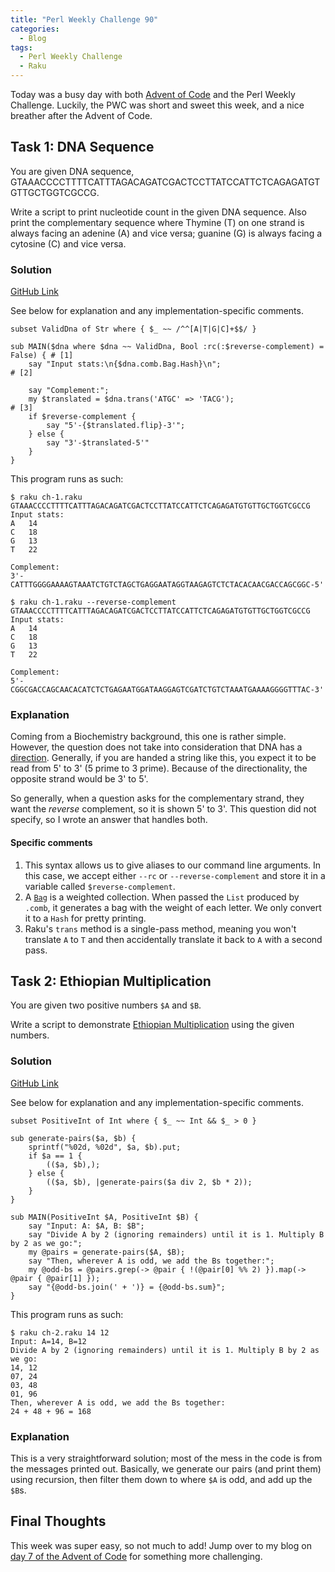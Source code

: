 ```yaml
---
title: "Perl Weekly Challenge 90"
categories:
  - Blog
tags:
  - Perl Weekly Challenge
  - Raku
---
```


Today was a busy day with both [Advent of Code](https://aaronreidsmith.github.io/blog/advent-of-code-day-07/) and the Perl Weekly Challenge. Luckily, the PWC was short and sweet this week, and a nice breather after the Advent of Code.

## Task 1: DNA Sequence

You are given DNA sequence, GTAAACCCCTTTTCATTTAGACAGATCGACTCCTTATCCATTCTCAGAGATGTGTTGCTGGTCGCCG.

Write a script to print nucleotide count in the given DNA sequence. Also print the complementary sequence where Thymine (T) on one strand is always facing an adenine (A) and vice versa; guanine (G) is always facing a cytosine (C) and vice versa.

### Solution

[GitHub Link](https://github.com/manwar/perlweeklychallenge-club/blob/master/challenge-090/aaronreidsmith/raku/ch-1.raku)

See below for explanation and any implementation-specific comments.

```
subset ValidDna of Str where { $_ ~~ /^^[A|T|G|C]+$$/ }

sub MAIN($dna where $dna ~~ ValidDna, Bool :rc(:$reverse-complement) = False) { # [1]
    say "Input stats:\n{$dna.comb.Bag.Hash}\n";                                 # [2]

    say "Complement:";
    my $translated = $dna.trans('ATGC' => 'TACG');                              # [3]
    if $reverse-complement {
        say "5'-{$translated.flip}-3'";
    } else {
        say "3'-$translated-5'"
    }
}
```

This program runs as such:

```
$ raku ch-1.raku GTAAACCCCTTTTCATTTAGACAGATCGACTCCTTATCCATTCTCAGAGATGTGTTGCTGGTCGCCG
Input stats:
A	14
C	18
G	13
T	22

Complement:
3'-CATTTGGGGAAAAGTAAATCTGTCTAGCTGAGGAATAGGTAAGAGTCTCTACACAACGACCAGCGGC-5'

$ raku ch-1.raku --reverse-complement GTAAACCCCTTTTCATTTAGACAGATCGACTCCTTATCCATTCTCAGAGATGTGTTGCTGGTCGCCG
Input stats:
A	14
C	18
G	13
T	22

Complement:
5'-CGGCGACCAGCAACACATCTCTGAGAATGGATAAGGAGTCGATCTGTCTAAATGAAAAGGGGTTTAC-3'
```

### Explanation

Coming from a Biochemistry background, this one is rather simple. However, the question does not take into consideration that DNA has a [direction](https://en.wikipedia.org/wiki/Directionality_(molecular_biology)). Generally, if you are handed a string like this, you expect it to be read from 5' to 3' (5 prime to 3 prime). Because of the directionality, the opposite strand would be 3' to 5'.

So generally, when a question asks for the complementary strand, they want the _reverse_ complement, so it is shown 5' to 3'. This question did not specify, so I wrote an answer that handles both.

#### Specific comments

1. This syntax allows us to give aliases to our command line arguments. In this case, we accept either `--rc` or `--reverse-complement` and store it in a variable called `$reverse-complement`.
2. A [`Bag`](https://docs.raku.org/type/Bag) is a weighted collection. When passed the `List` produced by `.comb`, it generates a bag with the weight of each letter. We only convert it to a `Hash` for pretty printing.
3. Raku's `trans` method is a single-pass method, meaning you won't translate `A` to `T` and then accidentally translate it back to `A` with a second pass.

  
## Task 2: Ethiopian Multiplication

You are given two positive numbers `$A` and `$B`.

Write a script to demonstrate [Ethiopian Multiplication](https://threesixty360.wordpress.com/2009/06/09/ethiopian-multiplication/) using the given numbers.

### Solution

[GitHub Link](https://github.com/manwar/perlweeklychallenge-club/blob/master/challenge-090/aaronreidsmith/raku/ch-2.raku)

See below for explanation and any implementation-specific comments.

```
subset PositiveInt of Int where { $_ ~~ Int && $_ > 0 }

sub generate-pairs($a, $b) {
    sprintf("%02d, %02d", $a, $b).put;
    if $a == 1 {
        (($a, $b),);
    } else {
        (($a, $b), |generate-pairs($a div 2, $b * 2));
    }
}

sub MAIN(PositiveInt $A, PositiveInt $B) {
    say "Input: A: $A, B: $B";
    say "Divide A by 2 (ignoring remainders) until it is 1. Multiply B by 2 as we go:";
    my @pairs = generate-pairs($A, $B);
    say "Then, wherever A is odd, we add the Bs together:";
    my @odd-bs = @pairs.grep(-> @pair { !(@pair[0] %% 2) }).map(-> @pair { @pair[1] });
    say "{@odd-bs.join(' + ')} = {@odd-bs.sum}";
}
```

This program runs as such:

```
$ raku ch-2.raku 14 12
Input: A=14, B=12
Divide A by 2 (ignoring remainders) until it is 1. Multiply B by 2 as we go:
14, 12
07, 24
03, 48
01, 96
Then, wherever A is odd, we add the Bs together:
24 + 48 + 96 = 168
```

### Explanation

This is a very straightforward solution; most of the mess in the code is from the messages printed out. Basically, we generate our pairs (and print them) using recursion, then filter them down to where `$A` is odd, and add up the `$B`s.

## Final Thoughts

This week was super easy, so not much to add! Jump over to my blog on [day 7 of the Advent of Code](https://aaronreidsmith.github.io/blog/advent-of-code-day-07/) for something more challenging.